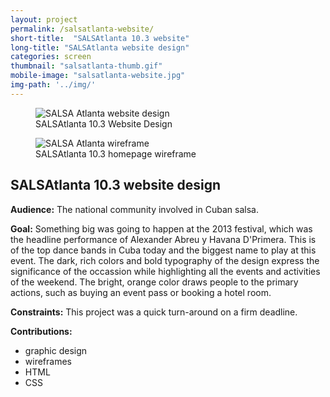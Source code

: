 ```yaml
---
layout: project
permalink: /salsatlanta-website/
short-title:  "SALSAtlanta 10.3 website"
long-title: "SALSAtlanta website design"
categories: screen
thumbnail: "salsatlanta-thumb.gif"
mobile-image: "salsatlanta-website.jpg"
img-path: '../img/'
---
```


<figure>
<img src="{{ page.img-path }}salsatlanta-website.jpg" alt="SALSA Atlanta website design" />
<figcaption>
  SALSAtlanta 10.3 Website Design
</figcaption>
</figure>
<figure>
<img src="{{ page.img-path }}salsatlanta-wireframe-port.gif" alt="SALSA Atlanta wireframe" />

<figcaption>
  SALSAtlanta 10.3 homepage wireframe
</figcaption>
</figure>
<div class="project-meta">

<h2>SALSAtlanta 10.3 website design</h2>
<p>
  <strong>Audience:</strong> The national community involved in Cuban salsa.
</p>
<p>
  <strong>Goal:</strong> Something big was going to happen at the 2013 festival, which was the headline performance of Alexander Abreu y Havana D&apos;Primera. This is of the top dance bands in Cuba today and the biggest name to  play at this event. The dark, rich colors and bold typography of the design express the significance of the occassion while highlighting all the events and activities of the weekend. The bright, orange color draws people to the primary actions, such as buying an event pass or booking a hotel room.
</p>
<p>
  <strong>Constraints:</strong> This project was a quick turn-around on a firm deadline.
</p>
<span class="project-contributions"> <strong>Contributions:</strong>
  <ul class="skill-pills">
    <li>
      graphic design
    </li>
    <li>
      wireframes
    </li>
    <li>
      HTML
    </li>
    <li>
      CSS
    </li>
  </ul> </span>